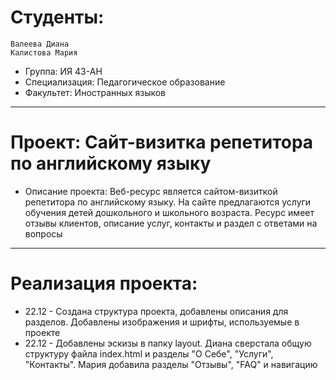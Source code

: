 # Студенты:
    Валеева Диана
    Калистова Мария
- Группа: ИЯ 43-АН
- Специализация: Педагогическое образование
- Факультет: Иностранных языков
---
# Проект: Сайт-визитка репетитора по английскому языку
- Описание проекта: Веб-ресурс является сайтом-визиткой репетитора по английскому языку.
 На сайте предлагаются услуги обучения детей дошкольного и школьного возраста. Ресурс имеет
 отзывы клиентов, описание услуг, контакты и раздел с ответами на вопросы
---
# Реализация проекта:
- 22.12 - Создана структура проекта, добавлены описания для разделов. Добавлены изображения 
и шрифты, используемые в проекте
- 22.12 - Добавлены эскизы в папку layout. Диана сверстала общую структуру файла index.html и разделы "О Себе", "Услуги", "Контакты".
Мария добавила разделы "Отзывы", "FAQ" и навигацию